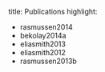 title: Publications
highlight:
  - rasmussen2014
  - bekolay2014a
  - eliasmith2013
  - eliasmith2012
  - rasmussen2013b
